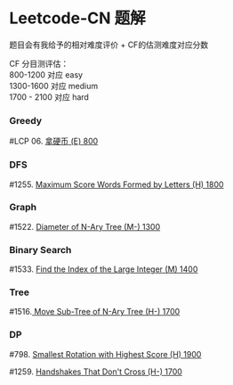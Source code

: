 # Leetcode-CN 题解

题目会有我给予的相对难度评价 + CF的估测难度对应分数

CF 分目测评估：<br />
800-1200 对应 easy<br />
1300-1600 对应 medium<br />
1700 - 2100 对应 hard<br />

### Greedy
#LCP 06. [拿硬币 (E) 800](./LCP06.txt) <br />
### DFS
#1255. [Maximum Score Words Formed by Letters (H) 1800](./1255.txt) <br />
### Graph
#1522. [Diameter of N-Ary Tree (M-) 1300](./1522.txt) <br />
### Binary Search
#1533. [Find the Index of the Large Integer (M) 1400](./1533.txt) <br />
### Tree
#1516.[ Move Sub-Tree of N-Ary Tree (H-) 1700](./1516.txt) <br />
### DP
#798. [Smallest Rotation with Highest Score (H) 1900](./798.txt) <br />

#1259. [ Handshakes That Don't Cross (H-) 1700](./1259.txt) <br />
 
